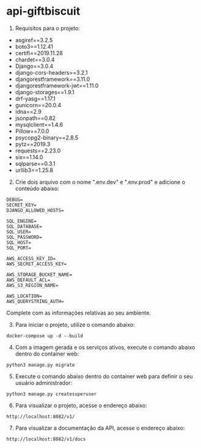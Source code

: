# api-giftbiscuit

1) Requisitos para o projeto:

- asgiref==3.2.5
- boto3==1.12.41
- certifi==2019.11.28
- chardet==3.0.4
- Django==3.0.4
- django-cors-headers==3.2.1
- djangorestframework==3.11.0
- djangorestframework-jwt==1.11.0
- django-storages==1.9.1
- drf-yasg==1.17.1
- gunicorn==20.0.4
- idna==2.9
- jsonpath==0.82
- mysqlclient==1.4.6
- Pillow==7.0.0
- psycopg2-binary==2.8.5
- pytz==2019.3
- requests==2.23.0
- six==1.14.0
- sqlparse==0.3.1
- urllib3==1.25.8

2) Crie dois arquivo com o nome ".env.dev" e ".env.prod" e adicione o conteúdo abaixo:

```
DEBUG=
SECRET_KEY=
DJANGO_ALLOWED_HOSTS=

SQL_ENGINE=
SQL_DATABASE=
SQL_USER=
SQL_PASSWORD=
SQL_HOST=
SQL_PORT=

AWS_ACCESS_KEY_ID=
AWS_SECRET_ACCESS_KEY=

AWS_STORAGE_BUCKET_NAME=
AWS_DEFAULT_ACL=
AWS_S3_REGION_NAME=

AWS_LOCATION=
AWS_QUERYSTRING_AUTH=
```

Complete com as informações relativas ao seu ambiente.

3) Para iniciar o projeto, utilize o comando abaixo:

```
docker-compose up -d --build
```

4) Com a imagem gerada e os serviços ativos, execute o comando abaixo dentro do container web:

```
python3 manage.py migrate
```

5) Execute o comando abaixo dentro do container web para definir o seu usuário administrador:

```
python3 manage.py createsuperuser
```

6) Para visualizar o projeto, acesse o endereço abaixo:

```
http://localhost:8082/v1/
```

7) Para visualizar a documentação da API, acesse o endereço abaixo:

```
http://localhost:8082/v1/docs
```